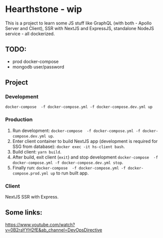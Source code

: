# Hearthstone - wip

This is a project to learn some JS stuff like GraphQL (with both - Apollo Server and Client), SSR with NextJS and ExpressJS, standalone NodeJS service - all dockerized.

## TODO:
- prod docker-compose
- mongodb user/password

## Project

### Development

`docker-compose  -f docker-compose.yml -f docker-compose.dev.yml up`

### Production

 1. Run development: `docker-compose  -f docker-compose.yml -f docker-compose.dev.yml up`.
 2. Enter client container to build NextJS app (development is required for SSG from database): `docker exec -it hs-client bash`.
 3. Build client: `yarn build`.
 4. After build, exit client (`exit`) and stop development `docker-compose  -f docker-compose.yml -f docker-compose.dev.yml stop`.
5. Finally run: `docker-compose  -f docker-compose.yml -f docker-compose.prod.yml up` to run built app.

### Client

NextJS SSR with Express.

## Some links:
https://www.youtube.com/watch?v=0B2raYYH2fE&ab_channel=DevOpsDirective

